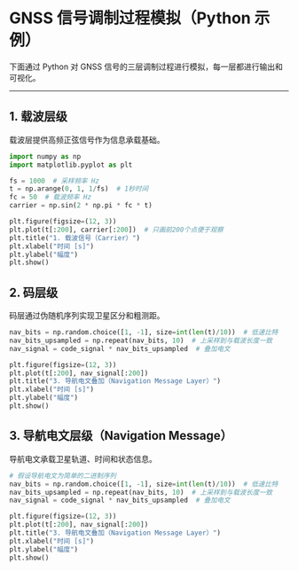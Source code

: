# GNSS 信号调制过程模拟（Python 示例）

下面通过 Python 对 GNSS 信号的三层调制过程进行模拟，每一层都进行输出和可视化。

---

## 1. 载波层级

载波层提供高频正弦信号作为信息承载基础。  

```python
import numpy as np
import matplotlib.pyplot as plt

fs = 1000  # 采样频率 Hz
t = np.arange(0, 1, 1/fs)  # 1秒时间
fc = 50  # 载波频率 Hz
carrier = np.sin(2 * np.pi * fc * t)

plt.figure(figsize=(12, 3))
plt.plot(t[:200], carrier[:200])  # 只画前200个点便于观察
plt.title("1. 载波信号（Carrier）")
plt.xlabel("时间 [s]")
plt.ylabel("幅度")
plt.show()
```
## 2. 码层级

码层通过伪随机序列实现卫星区分和粗测距。

```python
nav_bits = np.random.choice([1, -1], size=int(len(t)/10))  # 低速比特
nav_bits_upsampled = np.repeat(nav_bits, 10)  # 上采样到与载波长度一致
nav_signal = code_signal * nav_bits_upsampled  # 叠加电文

plt.figure(figsize=(12, 3))
plt.plot(t[:200], nav_signal[:200])
plt.title("3. 导航电文叠加（Navigation Message Layer）")
plt.xlabel("时间 [s]")
plt.ylabel("幅度")
plt.show()
```
## 3. 导航电文层级（Navigation Message）

导航电文承载卫星轨道、时间和状态信息。

```python
# 假设导航电文为简单的二进制序列
nav_bits = np.random.choice([1, -1], size=int(len(t)/10))  # 低速比特
nav_bits_upsampled = np.repeat(nav_bits, 10)  # 上采样到与载波长度一致
nav_signal = code_signal * nav_bits_upsampled  # 叠加电文

plt.figure(figsize=(12, 3))
plt.plot(t[:200], nav_signal[:200])
plt.title("3. 导航电文叠加（Navigation Message Layer）")
plt.xlabel("时间 [s]")
plt.ylabel("幅度")
plt.show()
```
